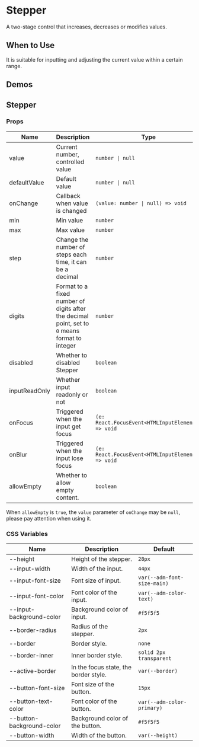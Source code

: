 # Stepper

A two-stage control that increases, decreases or modifies values.

## When to Use

It is suitable for inputting and adjusting the current value within a certain range.

## Demos

<code src="./demos/demo1.tsx"></code>

<code src="./demos/demo2.tsx"></code>

## Stepper

### Props

| Name          | Description                                                                                    | Type                                              | Default |
| ------------- | ---------------------------------------------------------------------------------------------- | ------------------------------------------------- | ------- |
| value         | Current number, controlled value                                                               | `number \| null`                                  | -       |
| defaultValue  | Default value                                                                                  | `number \| null`                                  | `0`     |
| onChange      | Callback when value is changed                                                                 | `(value: number \| null) => void`                 | -       |
| min           | Min value                                                                                      | `number`                                          | -       |
| max           | Max value                                                                                      | `number`                                          | -       |
| step          | Change the number of steps each time, it can be a decimal                                      | `number`                                          | `1`     |
| digits        | Format to a fixed number of digits after the decimal point, set to `0` means format to integer | `number`                                          | -       |
| disabled      | Whether to disabled Stepper                                                                    | `boolean`                                         | `false` |
| inputReadOnly | Whether input readonly or not                                                                  | `boolean`                                         | `false` |
| onFocus       | Triggered when the input get focus                                                             | `(e: React.FocusEvent<HTMLInputElement>) => void` | -       |
| onBlur        | Triggered when the input lose focus                                                            | `(e: React.FocusEvent<HTMLInputElement>) => void` | -       |
| allowEmpty    | Whether to allow empty content.                                                                | `boolean`                                         | `false` |

When `allowEmpty` is `true`, the `value` parameter of `onChange` may be `null`, please pay attention when using it.

### CSS Variables

| Name                      | Description                           | Default                     |
| ------------------------- | ------------------------------------- | --------------------------- |
| --height                  | Height of the stepper.                | `28px`                      |
| --input-width             | Width of the input.                   | `44px`                      |
| --input-font-size         | Font size of input.                   | `var(--adm-font-size-main)` |
| --input-font-color        | Font color of the input.              | `var(--adm-color-text)`     |
| --input-background-color  | Background color of input.            | `#f5f5f5`                   |
| --border-radius           | Radius of the stepper.                | `2px`                       |
| --border                  | Border style.                         | `none`                      |
| --border-inner            | Inner border style.                   | `solid 2px transparent`     |
| --active-border           | In the focus state, the border style. | `var(--border)`             |
| --button-font-size        | Font size of the button.              | `15px`                      |
| --button-text-color       | Font color of the button.             | `var(--adm-color-primary)`  |
| --button-background-color | Background color of the button.       | `#f5f5f5`                   |
| --button-width            | Width of the button.                  | `var(--height)`             |
